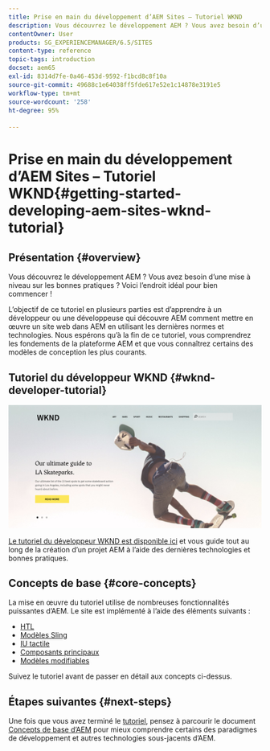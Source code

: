```yaml
---
title: Prise en main du développement d’AEM Sites – Tutoriel WKND
description: Vous découvrez le développement AEM ? Vous avez besoin d’une mise à niveau sur les bonnes pratiques ? Voici l’endroit idéal pour bien commencer ! L’objectif de ce tutoriel en plusieurs parties est d’apprendre à un développeur ou une développeuse qui découvre AEM comment mettre en œuvre un site web dans AEM en utilisant les dernières normes et technologies.
contentOwner: User
products: SG_EXPERIENCEMANAGER/6.5/SITES
content-type: reference
topic-tags: introduction
docset: aem65
exl-id: 8314d7fe-0a46-453d-9592-f1bcd8c8f10a
source-git-commit: 49688c1e64038ff5fde617e52e1c14878e3191e5
workflow-type: tm+mt
source-wordcount: '258'
ht-degree: 95%

---
```


# Prise en main du développement d’AEM Sites – Tutoriel WKND{#getting-started-developing-aem-sites-wknd-tutorial}

## Présentation {#overview}

Vous découvrez le développement AEM ? Vous avez besoin d’une mise à niveau sur les bonnes pratiques ? Voici l’endroit idéal pour bien commencer !

L’objectif de ce tutoriel en plusieurs parties est d’apprendre à un développeur ou une développeuse qui découvre AEM comment mettre en œuvre un site web dans AEM en utilisant les dernières normes et technologies. Nous espérons qu’à la fin de ce tutoriel, vous comprendrez les fondements de la plateforme AEM et que vous connaîtrez certains des modèles de conception les plus courants.

## Tutoriel du développeur WKND {#wknd-developer-tutorial}

![WKND](assets/screen_shot_2018-11-23at152453.png)

[Le tutoriel du développeur WKND est disponible ici](https://experienceleague.adobe.com/docs/experience-manager-learn/getting-started-wknd-tutorial-develop/overview.html?lang=fr) et vous guide tout au long de la création d’un projet AEM à l’aide des dernières technologies et bonnes pratiques.

## Concepts de base {#core-concepts}

La mise en œuvre du tutoriel utilise de nombreuses fonctionnalités puissantes d’AEM. Le site est implémenté à l’aide des éléments suivants :

* [HTL](https://experienceleague.adobe.com/docs/experience-manager-htl/using/overview.html?lang=fr)
* [Modèles Sling](https://sling.apache.org/documentation/bundles/models.html)
* [IU tactile](/help/sites-developing/touch-ui-concepts.md)
* [Composants principaux](https://experienceleague.adobe.com/docs/experience-manager-core-components/using/introduction.html?lang=fr)
* [Modèles modifiables](/help/sites-developing/page-templates-editable.md)

Suivez le tutoriel avant de passer en détail aux concepts ci-dessus.

## Étapes suivantes {#next-steps}

Une fois que vous avez terminé le [tutoriel](https://experienceleague.adobe.com/docs/experience-manager-learn/getting-started-wknd-tutorial-develop/overview.html?lang=fr), pensez à parcourir le document [Concepts de base d’AEM](/help/sites-developing/the-basics.md) pour mieux comprendre certains des paradigmes de développement et autres technologies sous-jacents d’AEM.
